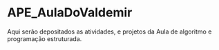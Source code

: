 # APE_AulaDoValdemir

Aqui serão depositados as atividades, e projetos da Aula de algoritmo e programação estruturada.
